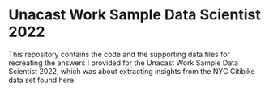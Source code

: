 # Unacast Work Sample Data Scientist 2022

This repository contains the code and the supporting data files for recreating the answers I provided for the Unacast Work Sample Data Scientist 2022, which was about extracting insights from the NYC Citibike data set found here.
